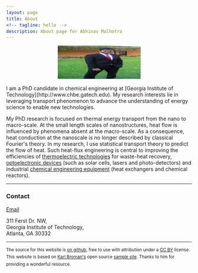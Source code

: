```yaml
---
layout: page
title: About
<!-- tagline: hello -->
description: About page for Abhinav Malhotra
---
```

<div style="display: flex; justify-content: center;">
<img src="assets/images/AM.jpg" width="225" height="90" />
</div>

<br/>
I am a PhD candidate in chemical engineering at [Georgia Institute of Technology](http://www.chbe.gatech.edu). My research interests lie in leveraging transport phenomenon to advance the understanding of energy science to enable new technologies. 

My PhD research is focused on thermal energy transport from the nano to macro-scale. At the small length scales of nanostructures, heat flow is influenced by phenomena absent at the macro-scale. As a consequence, heat conduction at the nanoscale is no longer described by classical Fourier's theory. In my research, I use statistical transport theory to predict the flow of heat. Such heat-flux engineering is central to improving the efficiencies of [thermoelectric technologies](https://www.nature.com/subjects/thermoelectrics) for waste-heat recovery, [optoelectronic devices](https://en.wikipedia.org/wiki/Optoelectronics) (such as solar cells, lasers and photo-detectors) and industrial [chemical engineering equipment](https://www.aiche.org/rapid/projects/list) (heat exchangers and chemical reactors).

---
### <a name="contact"></a>Contact
[Email](mailto:abhinav.m@aol.com)

311 Ferst Dr. NW, <br/>
Georgia Institute of Technology, <br/>
Atlanta, GA 30332

---
<sup> The source for this website is [on github](https://github.com/ABMalhotra/ABMalhotra.github.io), free to use with attribution under a [CC BY](https://creativecommons.org/licenses/by/3.0/) license. This website is based on [Karl Broman's](https://github.com/kbroman) open source [sample site](https://github.com/kbroman/simple_site). Thanks to him for providing a wonderful resource. </sup>
